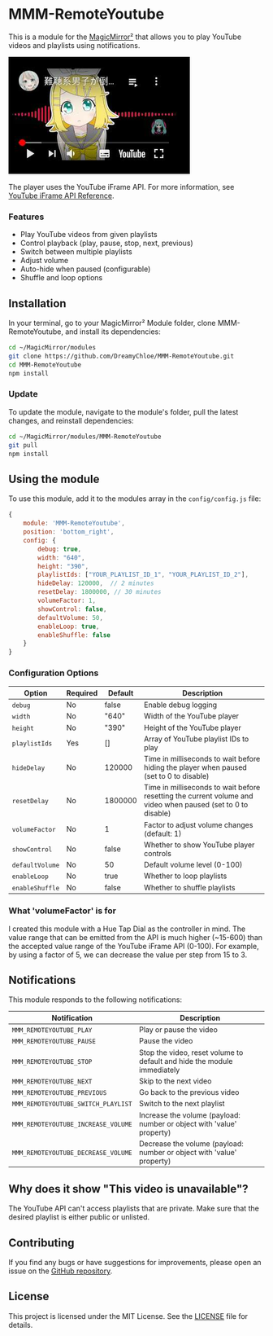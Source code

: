 # MMM-RemoteYoutube

This is a module for the [MagicMirror²](https://github.com/MichMich/MagicMirror/) that allows you to play YouTube videos and playlists using notifications.

![Example of MMM-RemoteYoutube](./images/screen.png)

The player uses the YouTube iFrame API. For more information, see [YouTube iFrame API Reference](https://developers.google.com/youtube/iframe_api_reference).

### Features

- Play YouTube videos from given playlists
- Control playback (play, pause, stop, next, previous)
- Switch between multiple playlists
- Adjust volume
- Auto-hide when paused (configurable)
- Shuffle and loop options

## Installation

In your terminal, go to your MagicMirror² Module folder, clone MMM-RemoteYoutube, and install its dependencies:

   ```bash
   cd ~/MagicMirror/modules
   git clone https://github.com/DreamyChloe/MMM-RemoteYoutube.git
   cd MMM-RemoteYoutube
   npm install
   ```

### Update

To update the module, navigate to the module's folder, pull the latest changes, and reinstall dependencies:

```bash
cd ~/MagicMirror/modules/MMM-RemoteYoutube
git pull
npm install
```

## Using the module

To use this module, add it to the modules array in the `config/config.js` file:

```js
{
    module: 'MMM-RemoteYoutube',
    position: 'bottom_right',
    config: {
        debug: true,
        width: "640",
        height: "390",
        playlistIds: ["YOUR_PLAYLIST_ID_1", "YOUR_PLAYLIST_ID_2"],
        hideDelay: 120000,  // 2 minutes
        resetDelay: 1800000, // 30 minutes
        volumeFactor: 1,
        showControl: false,
        defaultVolume: 50,
        enableLoop: true,
        enableShuffle: false
    }
}
```

### Configuration Options

| Option              | Required | Default | Description                                                                                                            |
|---------------------|----------|---------|------------------------------------------------------------------------------------------------------------------------|
| `debug`             | No       | false   | Enable debug logging                                                                                                   |
| `width`             | No       | "640"   | Width of the YouTube player                                                                                            |
| `height`            | No       | "390"   | Height of the YouTube player                                                                                           |
| `playlistIds`       | Yes      | []      | Array of YouTube playlist IDs to play                                                                                  |
| `hideDelay`         | No       | 120000  | Time in milliseconds to wait before hiding the player when paused (set to 0 to disable)                                |
| `resetDelay`        | No       | 1800000 | Time in milliseconds to wait before resetting the current volume and video when paused (set to 0 to disable) |
| `volumeFactor`      | No       | 1       | Factor to adjust volume changes (default: 1)                                                                           |
| `showControl`       | No       | false   | Whether to show YouTube player controls                                                                                |
| `defaultVolume`     | No       | 50      | Default volume level (0-100)                                                                                           |
| `enableLoop`        | No       | true    | Whether to loop playlists                                                                                              |
| `enableShuffle`     | No       | false   | Whether to shuffle playlists                                                                                           |

### What 'volumeFactor' is for

I created this module with a Hue Tap Dial as the controller in mind. The value range that can be emitted from the API is much higher (~15-600) than the accepted value range of the YouTube iFrame API (0-100). For example, by using a factor of 5, we can decrease the value per step from 15 to 3.

## Notifications

This module responds to the following notifications:

| Notification                        | Description                                                             |
|-------------------------------------|-------------------------------------------------------------------------|
| `MMM_REMOTEYOUTUBE_PLAY`            | Play or pause the video                                                 |
| `MMM_REMOTEYOUTUBE_PAUSE`           | Pause the video                                                         |
| `MMM_REMOTEYOUTUBE_STOP`            | Stop the video, reset volume to default and hide the module immediately |
| `MMM_REMOTEYOUTUBE_NEXT`            | Skip to the next video                                                  |
| `MMM_REMOTEYOUTUBE_PREVIOUS`        | Go back to the previous video                                           |
| `MMM_REMOTEYOUTUBE_SWITCH_PLAYLIST` | Switch to the next playlist                                             |
| `MMM_REMOTEYOUTUBE_INCREASE_VOLUME` | Increase the volume (payload: number or object with 'value' property)   |
| `MMM_REMOTEYOUTUBE_DECREASE_VOLUME` | Decrease the volume (payload: number or object with 'value' property)   |

## Why does it show "This video is unavailable"?
The YouTube API can't access playlists that are private. Make sure that the desired playlist is either public or unlisted.

## Contributing

If you find any bugs or have suggestions for improvements, please open an issue on the [GitHub repository](https://github.com/DreamyChloe/MMM-HueControl).

## License

This project is licensed under the MIT License. See the [LICENSE](LICENSE.md) file for details.

[mm]: https://github.com/MagicMirrorOrg/MagicMirror
